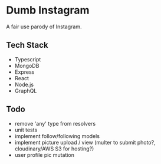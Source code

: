 # Dumb Instagram

A fair use parody of Instagram.

## Tech Stack

- Typescript
- MongoDB
- Express
- React
- Node.js
- GraphQL

## Todo

- remove 'any' type from resolvers
- unit tests
- implement follow/following models
- implement picture upload / view (multer to submit photo?, cloudinary/AWS S3 for hosting?)
- user profile pic mutation
